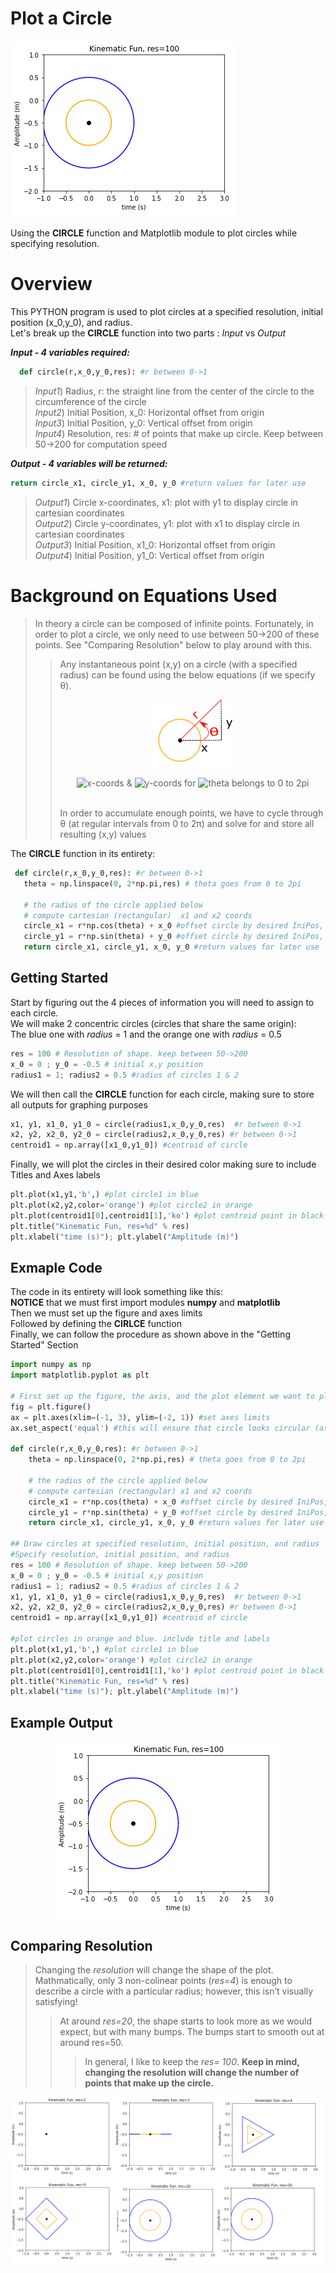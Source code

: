 # Plot a Circle
<p align="left"><img src="https://github.com/SceneDuGreene/circle_plot/blob/main/res%3D100.PNG" title="circle_plot"> </p>

Using the **CIRCLE** function and Matplotlib module to plot circles while specifying resolution.

# Overview
This PYTHON program is used to plot circles at a specified resolution, initial position (x_0,y_0), and radius. <br />
Let's break up the **CIRCLE** function into two parts : *Input* vs *Output*

***Input - 4 variables required:***
```Python
  def circle(r,x_0,y_0,res): #r between 0->1
```

>*Input1*) Radius, r: the straight line from the center of the circle to the circumference of the circle <br />
>*Input2*) Initial Position, x_0: Horizontal offset from origin  <br />
>*Input3*) Initial Position, y_0: Vertical offset from origin  <br />
>*Input4*) Resolution, res: # of points that make up circle. Keep between 50->200 for computation speed  <br />

***Output - 4 variables will be returned:***
```Python
return circle_x1, circle_y1, x_0, y_0 #return values for later use
```
>*Output1*) Circle x-coordinates, x1: plot with y1 to display circle in cartesian coordinates  <br />
>*Output2*) Circle y-coordinates, y1: plot with x1 to display circle in cartesian coordinates <br />
>*Output3*) Initial Position, x1_0: Horizontal offset from origin <br />
>*Output4*) Initial Position, y1_0: Vertical offset from origin <br />

 # Background on Equations Used
 > In theory a circle can be composed of infinite points. Fortunately, in order to plot a circle, we only need to use between 50->200 of these points. See "Comparing Resolution" below to play around with this. <br />
>> Any instantaneous point (x,y) on a circle (with a specified radius) can be found using the below equations (if we specify θ). <br />
>> <p align="center"> <img src="https://github.com/SceneDuGreene/circle_plot/blob/main/Circle_PolarToRect.png" height=30% width=30%> </p>
>> <p align="center"> <img src= "https://latex.codecogs.com/svg.image?x&space;=&space;rcos(\theta)&space;" title="x-coords" /> & <img src="https://latex.codecogs.com/svg.image?y&space;=&space;rsin(\theta)&space;" title="y-coords"/> for <img src="https://latex.codecogs.com/svg.image?\theta\in\left&space;[&space;0,2\pi&space;&space;\right&space;]" title="theta belongs to 0 to 2pi"/> </p>  <br />
 >> In order to accumulate enough points, we have to cycle through θ (at regular intervals from 0 to 2π) and solve for and store all resulting (x,y) values
 
 The **CIRCLE** function in its entirety:
 ```Python
  def circle(r,x_0,y_0,res): #r between 0->1
    theta = np.linspace(0, 2*np.pi,res) # theta goes from 0 to 2pi

    # the radius of the circle applied below
    # compute cartesian (rectangular)  x1 and x2 coords
    circle_x1 = r*np.cos(theta) + x_0 #offset circle by desired IniPos, x_0
    circle_y1 = r*np.sin(theta) + y_0 #offset circle by desired IniPos, y_0
    return circle_x1, circle_y1, x_0, y_0 #return values for later use
```

## Getting Started
Start by figuring out the 4 pieces of information you will need to assign to each circle. <br />
We will make 2 concentric circles (circles that share the same origin):  <br />
The blue one with *radius* = 1 and the orange one with *radius* = 0.5 <br />
```Python
res = 100 # Resolution of shape. keep between 50->200
x_0 = 0 ; y_0 = -0.5 # initial x,y position
radius1 = 1; radius2 = 0.5 #radius of circles 1 & 2
```
We will then call the **CIRCLE** function for each circle, making sure to store all outputs for graphing purposes
```Python
x1, y1, x1_0, y1_0 = circle(radius1,x_0,y_0,res)  #r between 0->1
x2, y2, x2_0, y2_0 = circle(radius2,x_0,y_0,res) #r between 0->1
centroid1 = np.array([x1_0,y1_0]) #centroid of circle
```
Finally, we will plot the circles in their desired color making sure to include Titles and Axes labels
```Python
plt.plot(x1,y1,'b',) #plot circle1 in blue
plt.plot(x2,y2,color='orange') #plot circle2 in orange
plt.plot(centroid1[0],centroid1[1],'ko') #plot centroid point in black
plt.title("Kinematic Fun, res=%d" % res)
plt.xlabel("time (s)"); plt.ylabel("Amplitude (m)")
```
## Exmaple Code
The code in its entirety will look something like this: <br />
**NOTICE** that we must first import modules **numpy** and **matplotlib** <br />
Then we must set up the figure and axes limits <br />
Followed by defining the **CIRLCE** function <br />
Finally, we can follow the procedure as shown above in the "Getting Started" Section
```Python
import numpy as np
import matplotlib.pyplot as plt 

# First set up the figure, the axis, and the plot element we want to plot
fig = plt.figure()
ax = plt.axes(xlim=(-1, 3), ylim=(-2, 1)) #set axes limits
ax.set_aspect('equal') #this will ensure that circle looks circular (as opposed to elliptical)

def circle(r,x_0,y_0,res): #r between 0->1
    theta = np.linspace(0, 2*np.pi,res) # theta goes from 0 to 2pi

    # the radius of the circle applied below
    # compute cartesian (rectangular) x1 and x2 coords
    circle_x1 = r*np.cos(theta) + x_0 #offset circle by desired IniPos, x_0
    circle_y1 = r*np.sin(theta) + y_0 #offset circle by desired IniPos, y_0
    return circle_x1, circle_y1, x_0, y_0 #return values for later use

## Draw circles at specified resolution, initial position, and radius
#Specify resolution, initial position, and radius    
res = 100 # Resolution of shape. keep between 50->200
x_0 = 0 ; y_0 = -0.5 # initial x,y position
radius1 = 1; radius2 = 0.5 #radius of circles 1 & 2
x1, y1, x1_0, y1_0 = circle(radius1,x_0,y_0,res)  #r between 0->1
x2, y2, x2_0, y2_0 = circle(radius2,x_0,y_0,res) #r between 0->1
centroid1 = np.array([x1_0,y1_0]) #centroid of circle

#plot circles in orange and blue. include title and labels
plt.plot(x1,y1,'b',) #plot circle1 in blue
plt.plot(x2,y2,color='orange') #plot circle2 in orange
plt.plot(centroid1[0],centroid1[1],'ko') #plot centroid point in black
plt.title("Kinematic Fun, res=%d" % res)
plt.xlabel("time (s)"); plt.ylabel("Amplitude (m)")

```

## Example Output
<p align="center"><img src="https://github.com/SceneDuGreene/circle_plot/blob/main/res%3D100.PNG" title="circle_plot"> </p>

## Comparing Resolution
>Changing the *resolution* will change the shape of the plot. Mathmatically, only 3 non-colinear points (*res=4*) is enough to describe a circle with a particular radius; however, this isn’t visually satisfying! <br /> 
>>At around *res=20*, the shape starts to look more as we would expect, but with many bumps. The bumps start to smooth out at around res=50. <br />
>>>In general, I like to keep the *res= 100*. **Keep in mind, changing the resolution will change the number of points that make up the circle.**     
<p align="left"><img src="https://github.com/SceneDuGreene/circle_plot/blob/main/resolution_compare.png"> </p>
